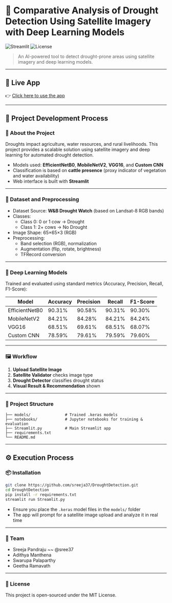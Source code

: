 # 🌾 Comparative Analysis of Drought Detection Using Satellite Imagery with Deep Learning Models 

![Streamlit](https://img.shields.io/badge/Streamlit-Deployed-green)
![License](https://img.shields.io/badge/license-MIT-blue.svg)

> An AI-powered tool to detect drought-prone areas using satellite imagery and deep learning models.

---

## 🔗 Live App

👉 [Click here to use the app](https://droughtdetection.streamlit.app/)

---

## 🧩 Project Development Process

### 📌 About the Project

Droughts impact agriculture, water resources, and rural livelihoods. This project provides a scalable solution using satellite imagery and deep learning for automated drought detection.

- Models used: **EfficientNetB0**, **MobileNetV2**, **VGG16**, and **Custom CNN**
- Classification is based on **cattle presence** (proxy indicator of vegetation and water availability)
- Web interface is built with **Streamlit**

---

### 📁 Dataset and Preprocessing

- Dataset Source: **W&B Drought Watch** (based on Landsat-8 RGB bands)
- Classes:
  - Class 0: 0 or 1 cow → Drought
  - Class 1: 2+ cows → No Drought
- Image Shape: 65×65×3 (RGB)
- Preprocessing:
  - Band selection (RGB), normalization
  - Augmentation (flip, rotate, brightness)
  - TFRecord conversion

---

### 🧠 Deep Learning Models

Trained and evaluated using standard metrics (Accuracy, Precision, Recall, F1-Score):

| Model          | Accuracy | Precision | Recall | F1-Score |
|----------------|----------|-----------|--------|----------|
| EfficientNetB0 | 90.31%   | 90.58%    | 90.31% | 90.30%   |
| MobileNetV2    | 84.21%   | 84.28%    | 84.21% | 84.24%   |
| VGG16          | 68.51%   | 69.61%    | 68.51% | 68.07%   |
| Custom CNN     | 78.59%   | 79.61%    | 79.59% | 79.60%   |

---

### 🖼️ Workflow

1. **Upload Satellite Image**
2. **Satellite Validator** checks image type
3. **Drought Detector** classifies drought status
4. **Visual Result & Recommendation** shown

---

### 📂 Project Structure

```
├── models/               # Trained .keras models
├── notebooks/            # Jupyter notebooks for training & evaluation
├── Streamlit.py          # Main Streamlit app
├── requirements.txt
└── README.md
```

---

## ⚙️ Execution Process

### 📦 Installation

```bash
git clone https://github.com/sreeja37/DroughtDetection.git
cd DroughtDetection
pip install -r requirements.txt
streamlit run Streamlit.py
```

- Ensure you place the `.keras` model files in the `models/` folder
- The app will prompt for a satellite image upload and analyze it in real time

---

### 🙌 Team

- Sreeja Pandraju  ~~ @sree37
- Adithya Manthena
- Swarupa Palaparthy
- Geetha Ramavath

---

### 📜 License

This project is open-sourced under the MIT License.
